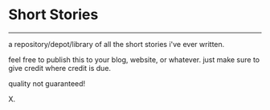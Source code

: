 # Short Stories
- - -

a repository/depot/library of all the short stories i've ever written.

feel free to publish this to your blog, website, or whatever. just make sure to give credit where credit is due.



quality not guaranteed!



X.
